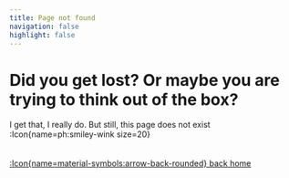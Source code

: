 ```yaml
---
title: Page not found
navigation: false
highlight: false
---
```


# Did you get lost? Or maybe you are trying to think out of the box?
I get that, I really do. But still, this page does not exist  :Icon{name=ph:smiley-wink size=20}
<br><br><br>
[:Icon{name=material-symbols:arrow-back-rounded} back home](/)
